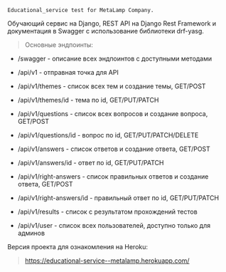     Educational_service test for MetaLamp Company.


Обучающий сервис на Django, REST API на Django Rest Framework и документация в Swagger с использование библиотеки
drf-yasg.

> Основные эндпоинты:

- /swagger - описание всех эндпоинтов с доступными методами

- /api/v1 - отправная точка для API

- /api/v1/themes - список всех тем и создание темы, GET/POST

- /api/v1/themes/id - тема по id, GET/PUT/PATCH

- /api/v1/questions - список всех вопросов и создание вопроса, GET/POST

- /api/v1/questions/id - вопрос по id, GET/PUT/PATCH/DELETE

- /api/v1/answers - список ответов и создание ответа, GET/POST

- /api/v1/answers/id - ответ по id, GET/PUT/PATCH

- /api/v1/right-answers - список правильных ответов и создание ответа, GET/POST

- /api/v1/right-answers/id - правильный ответ по id, GET/PUT/PATCH

- /api/v1/results - список с результатом прохождений тестов

- /api/v1/user - список всех пользователей, доступно только для админов

Версия проекта для ознакомления на Heroku:

> https://educational-service--metalamp.herokuapp.com/